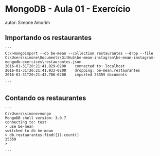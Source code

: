 # MongoDB - Aula 01 - Exercício
autor: Simone Amorim

## Importando os restaurantes

    ```
    C:\>mongoimport --db be-mean --collection restaurantes --drop --file C:\Users\simone\Documents\GitHub\be-mean-instagran\be-mean-instagram-mongodb-exercises\restaurantes.json
    2016-01-31T20:21:41.929-0200    connected to: localhost
    2016-01-31T20:21:41.933-0200    dropping: be-mean.restaurantes
    2016-01-31T20:21:43.786-0200    imported 25359 documents

    ```

## Contando os restaurantes

    ```
    C:\Users\simone>mongo
    MongoDB shell version: 3.0.7
    connecting to: test
    > use be-mean
    switched to db be-mean
    > db.restaurantes.find({}).count()
    25359
    >

    ```